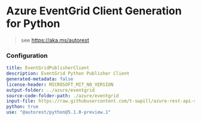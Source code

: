 # Azure EventGrid Client Generation for Python

> see https://aka.ms/autorest

### Configuration

```yaml
title: EventGridPublisherClient
description: EventGrid Python Publisher Client
generated-metadata: false
license-header: MICROSOFT_MIT_NO_VERSION
output-folder: ../azure/eventgrid
source-code-folder-path: ./azure/eventgrid
input-file: https://raw.githubusercontent.com/t-swpill/azure-rest-api-specs/add-cloud-event-publish-to-event-grid/specification/eventgrid/data-plane/Microsoft.EventGrid/stable/2018-01-01/EventGrid.json
python: true
use: "@autorest/python@5.1.0-preview.1"
```
